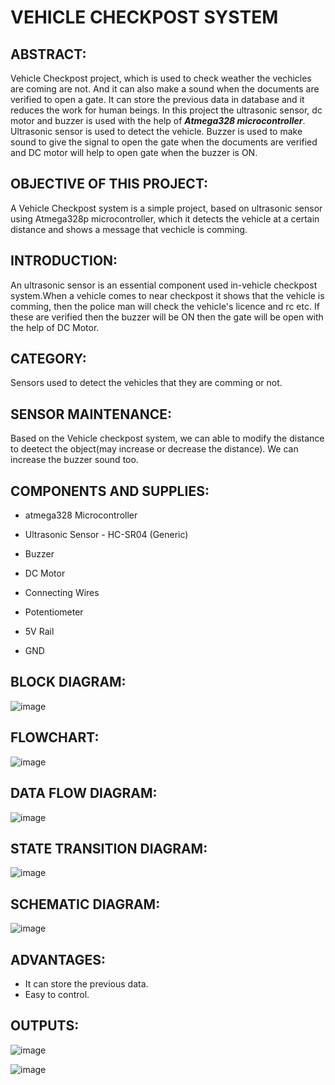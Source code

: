    <h1> VEHICLE CHECKPOST SYSTEM </h1>
<h2> ABSTRACT: </h2>

Vehicle Checkpost project, which is used to check weather the vechicles are coming are not. And it can also make a sound when the documents are verified to open a gate. It can store the previous data in database and it reduces the work for human beings. In this project the ultrasonic sensor, dc motor and buzzer is used with the help of <i><b>Atmega328 microcontroller</b></i>. Ultrasonic sensor is used to detect the vehicle. Buzzer is used to make sound to give the signal to open the gate when the documents are verified and DC motor will help to open gate when the buzzer is ON.

<h2> OBJECTIVE OF THIS PROJECT: </h2>

A Vehicle Checkpost system is a simple project, based on ultrasonic sensor using Atmega328p microcontroller, which it detects the vehicle at a certain distance and shows a message that vechicle is comming.

<h2> INTRODUCTION: </h2>

An ultrasonic sensor is an essential component used in-vehicle checkpost system.When a vehicle comes to near checkpost it shows that the vehicle is comming, then the police man will check the vehicle's licence and rc etc. If these are verified then the buzzer will be ON then the gate will be open with the help of DC Motor.

<h2> CATEGORY: </h2>

Sensors used to detect the vehicles that they are comming or not.

<h2> SENSOR MAINTENANCE: </h2>

Based on the Vehicle checkpost system, we can able to modify the distance to deetect the object(may increase or decrease the distance). We can increase the buzzer sound too.

<h2> COMPONENTS AND SUPPLIES: </h2>

- atmega328 Microcontroller

- Ultrasonic Sensor - HC-SR04 (Generic)

- Buzzer

- DC Motor

- Connecting Wires

- Potentiometer

- 5V Rail

- GND

<h2> BLOCK DIAGRAM: </h2>


![image](https://user-images.githubusercontent.com/101562643/164180311-dea8dcc7-9f56-41cc-a364-363cd9dae8a4.png)

<h2> FLOWCHART: </h2>


![image](https://user-images.githubusercontent.com/101562643/164411983-91ee7ff0-6ded-450f-81ca-82cffdf295bb.png)

<h2> DATA FLOW DIAGRAM: </h2>


![image](https://user-images.githubusercontent.com/101562643/164424548-7641d706-21ba-4de0-902a-95f485d56ada.png)

<h2> STATE TRANSITION DIAGRAM: </h2>


![image](https://user-images.githubusercontent.com/101562643/164431542-be82c710-c024-4ebf-aa52-9b39c6dfe3e5.png)


<h2> SCHEMATIC DIAGRAM: </h2>


![image](https://user-images.githubusercontent.com/101562643/164168817-8aa18c4b-74b7-49b5-a242-5aad09547a8c.png)


<h2> ADVANTAGES: </h2>

- It can store the previous data.
- Easy to control.

<h2> OUTPUTS: </h2>

![image](https://user-images.githubusercontent.com/101562643/164168817-8aa18c4b-74b7-49b5-a242-5aad09547a8c.png)


![image](https://user-images.githubusercontent.com/101562643/164169155-2459f4aa-2fd8-4973-9855-75f540293b6b.png)

